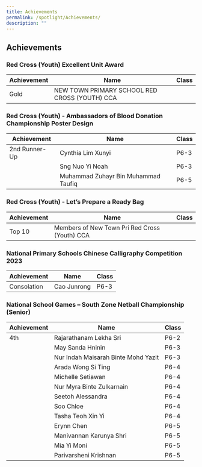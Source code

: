 ```yaml
---
title: Achievements
permalink: /spotlight/Achievements/
description: ""
---
```

## Achievements

### Red Cross (Youth) Excellent Unit Award

| Achievement | Name | Class |
| -------- | -------- | -------- |
| Gold     | NEW TOWN PRIMARY SCHOOL RED CROSS (YOUTH) CCA    |    |

### Red Cross (Youth) - Ambassadors of Blood Donation Championship Poster Design

| Achievement | Name | Class |
| -------- | -------- | -------- |
| 2nd Runner-Up     | Cynthia Lim Xunyi     | P6-3   |
|    | Sng Nuo Yi Noah    | P6-3   |
|    | Muhammad Zuhayr Bin Muhammad Taufiq    | P6-5   |


### Red Cross (Youth) - Let’s Prepare a Ready Bag
| Achievement | Name | Class |
| -------- | -------- | -------- |
| Top 10     | Members of New Town Pri Red Cross (Youth) CCA |  |

### National Primary Schools Chinese Calligraphy Competition 2023
| Achievement | Name | Class |
| -------- | -------- | -------- |
| Consolation | Cao Junrong | P6-3  |

### National School Games – South Zone Netball Championship (Senior) 
| Achievement | Name | Class |
| -------- | -------- | -------- |
| 4th | Rajarathanam Lekha Sri | P6-2  |
| | May Sanda Hninin | P6-3  |
| | Nur Indah Maisarah Binte Mohd Yazit | P6-3  |
| | Arada Wong Si Ting | P6-4  |
| | Michelle Setiawan | P6-4 | 
| | Nur Myra Binte Zulkarnain | P6-4  |
| | Seetoh Alessandra| P6-4  |
| |Soo Chloe | P6-4  |
| |Tasha Teoh Xin Yi  | P6-4  |
| | Erynn Chen | P6-5  |
| |Manivannan Karunya Shri| P6-5  |
| |Mia Yi Moni  | P6-5  |
| | Parivarsheni Krishnan | P6-5  |
